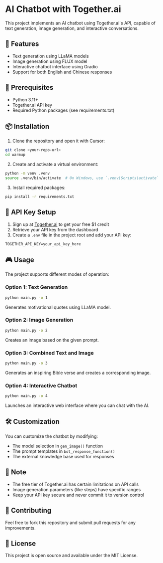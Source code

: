 # AI Chatbot with Together.ai

This project implements an AI chatbot using Together.ai's API, capable of text generation, image generation, and interactive conversations.

## 🚀 Features

- Text generation using LLaMA models
- Image generation using FLUX model
- Interactive chatbot interface using Gradio
- Support for both English and Chinese responses

## 🔧 Prerequisites

- Python 3.11+
- Together.ai API key
- Required Python packages (see requirements.txt)

## 📦 Installation

1. Clone the repository and open it with Cursor:
```bash
git clone <your-repo-url>
cd warmup
```

2. Create and activate a virtual environment:
```bash
python -m venv .venv
source .venv/bin/activate  # On Windows, use `.venv\Scripts\activate`
```

3. Install required packages:
```bash
pip install -r requirements.txt
```

## 🔑 API Key Setup

1. Sign up at [Together.ai](https://together.ai) to get your free $1 credit
2. Retrieve your API key from the dashboard
3. Create a `.env` file in the project root and add your API key:
```
TOGETHER_API_KEY=your_api_key_here
```

## 🎮 Usage

The project supports different modes of operation:

### Option 1: Text Generation
```bash
python main.py -o 1
```
Generates motivational quotes using LLaMA model.

### Option 2: Image Generation
```bash
python main.py -o 2
```
Creates an image based on the given prompt.

### Option 3: Combined Text and Image
```bash
python main.py -o 3
```
Generates an inspiring Bible verse and creates a corresponding image.

### Option 4: Interactive Chatbot
```bash
python main.py -o 4
```
Launches an interactive web interface where you can chat with the AI.

## 🛠️ Customization

You can customize the chatbot by modifying:
- The model selection in `gen_image()` function
- The prompt templates in `bot_response_function()`
- The external knowledge base used for responses

## 📝 Note

- The free tier of Together.ai has certain limitations on API calls
- Image generation parameters (like steps) have specific ranges
- Keep your API key secure and never commit it to version control

## 🤝 Contributing

Feel free to fork this repository and submit pull requests for any improvements.

## 📄 License

This project is open source and available under the MIT License. 